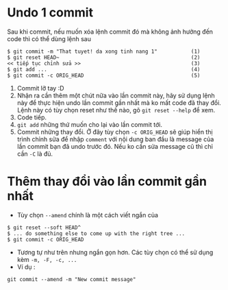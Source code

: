 # Undo 1 commit

Sau khi commit, nếu muốn xóa lệnh commit đó mà không ảnh hưởng đến code thì có thể dùng lệnh sau

```
$ git commit -m "That tuyet! da xong tinh nang 1"           (1)
$ git reset HEAD~                                           (2)
<< tiếp tục chỉnh sửa >>                                    (3)
$ git add ...                                               (4)
$ git commit -c ORIG_HEAD                                   (5)
```

1. Commit lỡ tay :D
2. Nhận ra cần thêm một chút nữa vào lần commit này, hãy sử dụng lệnh này để thực hiện undo lần commit gần nhất mà ko mất code đã thay đổi. Lệnh này có tùy chọn reset như thế nào, gõ `git reset --help` để xem.
3. Code tiếp.
4. `git add` những thứ muốn cho lại vào lần commit tới.
5. Commit những thay đổi. Ở đây tùy chọn `-c ORIG_HEAD` sẽ giúp hiển thị trình chỉnh sửa để nhập `comment` với nội dung ban đầu là message của lần commit bạn đã undo trước đó. Nếu ko cần sửa message cũ thì chỉ cần `-C` là đủ.

# Thêm thay đổi vào lần commit gần nhất

- Tùy chọn `--amend` chính là một cách viết ngắn của
```
$ git reset --soft HEAD^
$ ... do something else to come up with the right tree ...
$ git commit -c ORIG_HEAD
```
- Tương tự như trên nhưng ngắn gọn hơn. Các tùy chọn có thể sử dụng kèm `-m, -F, -c, ...`
- Ví dụ :
```
git commit --amend -m "New commit message"
```